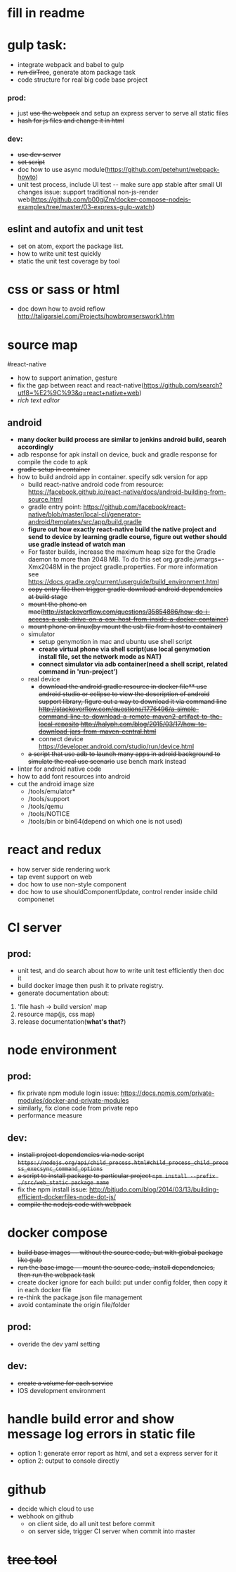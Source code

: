 # fill in readme

# gulp task:
* integrate webpack and babel to gulp
* ~~run dirTree~~, generate atom package task
* code structure for real big code base project
### prod:
* just ~~use the webpack~~ and setup an express server to serve all static files
* ~~hash for js files and change it in html~~
### dev:
* ~~use dev server~~
* ~~set script~~
* doc how to use async module(https://github.com/petehunt/webpack-howto)
* unit test process, include UI test -- make sure app stable after small UI changes
issue: support traditional non-js-render web(https://github.com/b00giZm/docker-compose-nodejs-examples/tree/master/03-express-gulp-watch)

## eslint and autofix and unit test
* set on atom, export the package list.
* how to write unit test quickly
* static the unit test coverage by tool
# css or sass or html
* doc down how to avoid reflow
http://taligarsiel.com/Projects/howbrowserswork1.htm
# source map

#react-native
* how to support animation, gesture
* fix the gap between react and react-native(https://github.com/search?utf8=%E2%9C%93&q=react+native+web)
* *rich text editor*
## android
* **many docker build process are similar to jenkins android build, search accordingly**
* adb response for apk install on device, buck and gradle response for compile the code to apk
* ~~gradle setup in container~~
* how to build android app in container. specify sdk version for app
  * build react-native android code from resource: https://facebook.github.io/react-native/docs/android-building-from-source.html
  * gradle entry point: https://github.com/facebook/react-native/blob/master/local-cli/generator-android/templates/src/app/build.gradle
  * **figure out how exactly react-native build the native project and send to device by learning gradle course, figure out wether should use gradle instead of watch man**
  * For faster builds, increase the maximum heap size for the Gradle daemon to more than 2048 MB.
To do this set org.gradle.jvmargs=-Xmx2048M in the project gradle.properties.
For more information see https://docs.gradle.org/current/userguide/build_environment.html
  * ~~copy entry file then trigger gradle download android dependencies at build stage~~
  * ~~mount the phone on mac(http://stackoverflow.com/questions/35854886/how-do-i-access-a-usb-drive-on-a-osx-host-from-inside-a-docker-container)~~
  * ~~mount phone on linux(by mount the usb file from host to container)~~
  * simulator
    * setup genymotion in mac and ubuntu use shell script
    * **create virtual phone via shell script(use local genymotion install file, set the network mode as NAT)**
    * **connect simulator via adb container(need a shell script, related command in 'run-project')**
  * real device
    * ~~download the android gradle resource in docker file**
    use android studio or eclipse to view the description of android support library, figure out a way to download it via command line
    http://stackoverflow.com/questions/1776496/a-simple-command-line-to-download-a-remote-maven2-artifact-to-the-local-reposito
    http://halyph.com/blog/2015/03/17/how-to-download-jars-from-maven-central.html~~
    * connect device https://developer.android.com/studio/run/device.html
  * ~~a script that use adb to launch many apps in adroid background to simulate the real use scenario~~ use bench mark instead
* linter for android native code
* how to add font resources into android
* cut the android image size
  * /tools/emulator*
  * /tools/support
  * /tools/qemu
  * /tools/NOTICE
  * /tools/bin or bin64(depend on which one is not used)

# react and redux
* how server side rendering work
* tap event support on web
* doc how to use non-style component
* doc how to use shouldComponentUpdate, control render inside child componenet

# CI server
## prod:
* unit test, and do search about how to write unit test efficiently then doc it
* build docker image then push it to private registry.
* generate documentation about:
1. 'file hash -> build version' map
2. resource map(js, css map)
3. release documentation(**what's that?**)

# node environment
## prod:
* fix private npm module login issue:
https://docs.npmjs.com/private-modules/docker-and-private-modules
* similarly, fix clone code from private repo
* performance measure
## dev:
* ~~install project dependencies via node script
``https://nodejs.org/api/child_process.html#child_process_child_process_execsync_command_options``~~
* ~~a script to install package to particular project
``npm install --prefix ./src/web_static package name``~~
* fix the npm install issue:
http://bitjudo.com/blog/2014/03/13/building-efficient-dockerfiles-node-dot-js/
* ~~compile the nodejs code with webpack~~

# docker compose
* ~~build base images -- without the source code, but with global package like gulp~~
* ~~run the base image -- mount the source code, install dependencies, then run the webpack task~~
* create docker ignore for each build: put under config folder, then copy it in each docker file
* re-think the package.json file management
* avoid contaminate the origin file/folder
## prod:
* overide the dev yaml setting
## dev:
* ~~create a volume for each service~~
* IOS development environment

# **handle build error and show message log errors in static file**
* option 1: generate error report as html, and set a express server for it
* option 2: output to console directly

# github
* decide which cloud to use
* webhook on github
  * on client side, do all unit test before commit
  * on server side, trigger CI server when commit into master

# ~~tree tool~~

